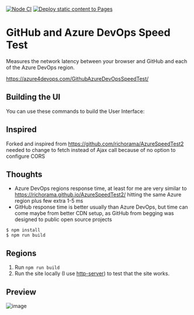 [![Node CI](https://github.com/Azure4DevOps/GithubAzureDevOpsSpeedTest/actions/workflows/nodejs.yml/badge.svg)](https://github.com/Azure4DevOps/GithubAzureDevOpsSpeedTest/actions/workflows/nodejs.yml)
[![Deploy static content to Pages](https://github.com/Azure4DevOps/GithubAzureDevOpsSpeedTest/actions/workflows/static.yml/badge.svg)](https://github.com/Azure4DevOps/GithubAzureDevOpsSpeedTest/actions/workflows/static.yml)

# GitHub and Azure DevOps Speed Test

Measures the network latency between your browser and GitHub and each of the Azure DevOps region.

https://azure4devops.com/GithubAzureDevOpsSpeedTest/

## Building the UI

You can use these commands to build the User Interface:

## Inspired

Forked and inspired from https://github.com/richorama/AzureSpeedTest2
needed to change to fetch instead of Ajax call because of no option to configure CORS

## Thoughts

- Azure DevOps regions response time, at least for me are very similar to https://richorama.github.io/AzureSpeedTest2/ hitting the same Azure region plus few extra 1-5 ms
- GitHub response time is better usually than Azure DevOps, but time can come maybe from better CDN setup, as GitHub from begging was designed to public open source projects

```
$ npm install
$ npm run build
```

## Regions

1. Run `npm run build`
1. Run the site locally (I use [http-server](https://www.npmjs.com/package/http-server)) to test that the site works.

## Preview
![image](https://user-images.githubusercontent.com/5168275/224501609-78351378-7f89-4d92-aad2-56902cf86a4c.png)


